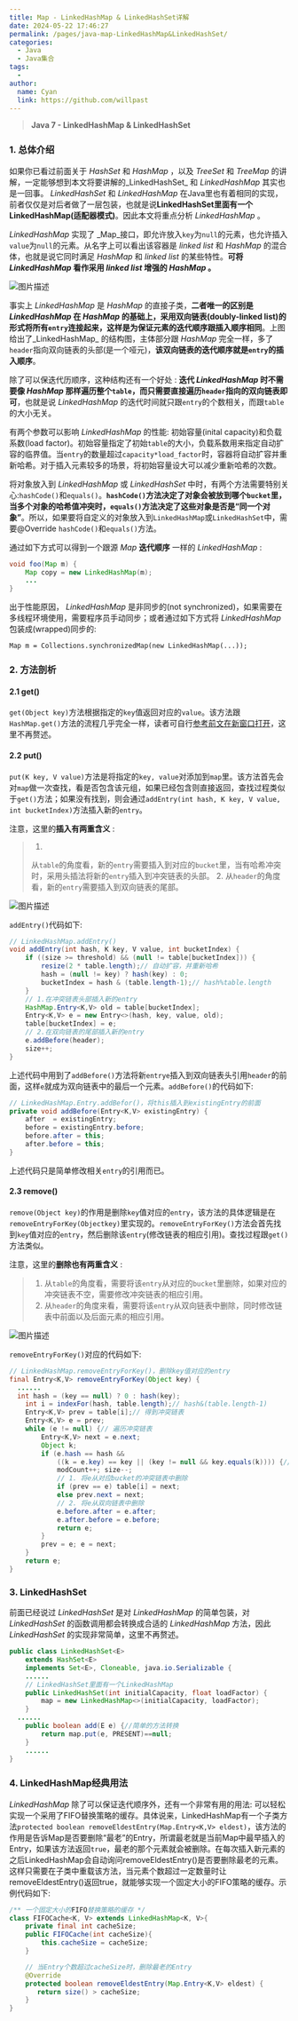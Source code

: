 ```yaml
---
title: Map - LinkedHashMap & LinkedHashSet详解
date: 2024-05-22 17:46:27
permalink: /pages/java-map-LinkedHashMap&LinkedHashSet/
categories:
  - Java
  - Java集合
tags:
  - 
author: 
  name: Cyan
  link: https://github.com/willpast
---
```


> **Java 7 - LinkedHashMap & LinkedHashSet**

### 1. 总体介绍

如果你已看过前面关于 _HashSet_ 和 _HashMap_ ，以及 _TreeSet_ 和 _TreeMap_ 的讲解，一定能够想到本文将要讲解的_LinkedHashSet_ 和 _LinkedHashMap_ 其实也是一回事。 _LinkedHashSet_ 和 _LinkedHashMap_ 在Java里也有着相同的实现，前者仅仅是对后者做了一层包装，也就是说**LinkedHashSet里面有一个LinkedHashMap(适配器模式)**。因此本文将重点分析 _LinkedHashMap_ 。

_LinkedHashMap_ 实现了 _Map_接口，即允许放入`key`为`null`的元素，也允许插入`value`为`null`的元素。从名字上可以看出该容器是 _linked list_ 和 _HashMap_ 的混合体，也就是说它同时满足 _HashMap_ 和 _linked list_ 的某些特性。**可将 _LinkedHashMap_ 看作采用 _linked list_ 增强的 _HashMap_ 。**

![图片描述](https://cdn.jsdelivr.net/gh/willpast/image/blog/ka_java/LinkedHashMap_base.png)

事实上 _LinkedHashMap_ 是 _HashMap_ 的直接子类，**二者唯一的区别是 _LinkedHashMap_ 在 _HashMap_
的基础上，采用双向链表(doubly-linked list)的形式将所有`entry`连接起来，这样是为保证元素的迭代顺序跟插入顺序相同**。上图给出了_LinkedHashMap_ 的结构图，主体部分跟 _HashMap_ 完全一样，多了`header`指向双向链表的头部(是一个哑元)，**该双向链表的迭代顺序就是`entry`的插入顺序**。

除了可以保迭代历顺序，这种结构还有一个好处 : **迭代 _LinkedHashMap_ 时不需要像 _HashMap_ 那样遍历整个`table`，而只需要直接遍历`header`指向的双向链表即可**，也就是说 _LinkedHashMap_ 的迭代时间就只跟`entry`的个数相关，而跟`table`的大小无关。

有两个参数可以影响 _LinkedHashMap_ 的性能: 初始容量(inital capacity)和负载系数(load factor)。初始容量指定了初始`table`的大小，负载系数用来指定自动扩容的临界值。当`entry`的数量超过`capacity*load_factor`时，容器将自动扩容并重新哈希。对于插入元素较多的场景，将初始容量设大可以减少重新哈希的次数。

将对象放入到 _LinkedHashMap_ 或 _LinkedHashSet_ 中时，有两个方法需要特别关心:`hashCode()`和`equals()`。**`hashCode()`方法决定了对象会被放到哪个`bucket`里，当多个对象的哈希值冲突时，`equals()`方法决定了这些对象是否是“同一个对象”**。所以，如果要将自定义的对象放入到`LinkedHashMap`或`LinkedHashSet`中，需要@Override `hashCode()`和`equals()`方法。

通过如下方式可以得到一个跟源 _Map_ **迭代顺序** 一样的 _LinkedHashMap_ :

    
```java  
void foo(Map m) {
    Map copy = new LinkedHashMap(m);
    ...
}
```


出于性能原因， _LinkedHashMap_ 是非同步的(not
synchronized)，如果需要在多线程环境使用，需要程序员手动同步；或者通过如下方式将 _LinkedHashMap_
包装成(wrapped)同步的:

`Map m = Collections.synchronizedMap(new LinkedHashMap(...));`

### 2. 方法剖析

#### 2.1 get()

`get(Object
key)`方法根据指定的`key`值返回对应的`value`。该方法跟`HashMap.get()`方法的流程几乎完全一样，读者可自行[参考前文在新窗口打开](https://github.com/CarpenterLee/JCFInternals/blob/master/markdown/6-HashSet%20and%20HashMap.md#get)，这里不再赘述。

#### 2.2 put()

`put(K key, V value)`方法是将指定的`key,
value`对添加到`map`里。该方法首先会对`map`做一次查找，看是否包含该元组，如果已经包含则直接返回，查找过程类似于`get()`方法；如果没有找到，则会通过`addEntry(int
hash, K key, V value, int bucketIndex)`方法插入新的`entry`。

注意，这里的**插入有两重含义** :

>   1.
> 从`table`的角度看，新的`entry`需要插入到对应的`bucket`里，当有哈希冲突时，采用头插法将新的`entry`插入到冲突链表的头部。
>   2. 从`header`的角度看，新的`entry`需要插入到双向链表的尾部。
>

![图片描述](https://cdn.jsdelivr.net/gh/willpast/image/blog/ka_java/LinkedHashMap_addEntry.png)

`addEntry()`代码如下:

    
```java    
// LinkedHashMap.addEntry()
void addEntry(int hash, K key, V value, int bucketIndex) {
    if ((size >= threshold) && (null != table[bucketIndex])) {
        resize(2 * table.length);// 自动扩容，并重新哈希
        hash = (null != key) ? hash(key) : 0;
        bucketIndex = hash & (table.length-1);// hash%table.length
    }
    // 1.在冲突链表头部插入新的entry
    HashMap.Entry<K,V> old = table[bucketIndex];
    Entry<K,V> e = new Entry<>(hash, key, value, old);
    table[bucketIndex] = e;
    // 2.在双向链表的尾部插入新的entry
    e.addBefore(header);
    size++;
}
```    

上述代码中用到了`addBefore()`方法将新`entrye`插入到双向链表头引用`header`的前面，这样`e`就成为双向链表中的最后一个元素。`addBefore()`的代码如下:

    
```java
// LinkedHashMap.Entry.addBefor()，将this插入到existingEntry的前面
private void addBefore(Entry<K,V> existingEntry) {
    after  = existingEntry;
    before = existingEntry.before;
    before.after = this;
    after.before = this;
}
``` 

上述代码只是简单修改相关`entry`的引用而已。

#### 2.3 remove()

`remove(Object key)`的作用是删除`key`值对应的`entry`，该方法的具体逻辑是在`removeEntryForKey(Objectkey)`里实现的。`removeEntryForKey()`方法会首先找到`key`值对应的`entry`，然后删除该`entry`(修改链表的相应引用)。查找过程跟`get()`方法类似。

注意，这里的**删除也有两重含义** :

>   1. 从`table`的角度看，需要将该`entry`从对应的`bucket`里删除，如果对应的冲突链表不空，需要修改冲突链表的相应引用。
>   2. 从`header`的角度来看，需要将该`entry`从双向链表中删除，同时修改链表中前面以及后面元素的相应引用。
>

![图片描述](https://cdn.jsdelivr.net/gh/willpast/image/blog/ka_java/LinkedHashMap_removeEntryForKey.png)

`removeEntryForKey()`对应的代码如下:

    
```java    
// LinkedHashMap.removeEntryForKey()，删除key值对应的entry
final Entry<K,V> removeEntryForKey(Object key) {
  ......
  int hash = (key == null) ? 0 : hash(key);
    int i = indexFor(hash, table.length);// hash&(table.length-1)
    Entry<K,V> prev = table[i];// 得到冲突链表
    Entry<K,V> e = prev;
    while (e != null) {// 遍历冲突链表
        Entry<K,V> next = e.next;
        Object k;
        if (e.hash == hash &&
            ((k = e.key) == key || (key != null && key.equals(k)))) {// 找到要删除的entry
            modCount++; size--;
            // 1. 将e从对应bucket的冲突链表中删除
            if (prev == e) table[i] = next;
            else prev.next = next;
            // 2. 将e从双向链表中删除
            e.before.after = e.after;
            e.after.before = e.before;
            return e;
        }
        prev = e; e = next;
    }
    return e;
}
```

### 3. LinkedHashSet

前面已经说过 _LinkedHashSet_ 是对 _LinkedHashMap_ 的简单包装，对 _LinkedHashSet_
的函数调用都会转换成合适的 _LinkedHashMap_ 方法，因此 _LinkedHashSet_ 的实现非常简单，这里不再赘述。

    
```java    
public class LinkedHashSet<E>
    extends HashSet<E>
    implements Set<E>, Cloneable, java.io.Serializable {
    ......
    // LinkedHashSet里面有一个LinkedHashMap
    public LinkedHashSet(int initialCapacity, float loadFactor) {
        map = new LinkedHashMap<>(initialCapacity, loadFactor);
    }
  ......
    public boolean add(E e) {//简单的方法转换
        return map.put(e, PRESENT)==null;
    }
    ......
}
```    

### 4. LinkedHashMap经典用法

 _LinkedHashMap_ 除了可以保证迭代顺序外，还有一个非常有用的用法:
可以轻松实现一个采用了FIFO替换策略的缓存。具体说来，LinkedHashMap有一个子类方法`protected boolean
removeEldestEntry(Map.Entry<K,V> eldest)`，该方法的作用是告诉Map是否要删除“最老”的Entry，所谓最老就是当前Map中最早插入的Entry，如果该方法返回`true`，最老的那个元素就会被删除。在每次插入新元素的之后LinkedHashMap会自动询问removeEldestEntry()是否要删除最老的元素。这样只需要在子类中重载该方法，当元素个数超过一定数量时让removeEldestEntry()返回true，就能够实现一个固定大小的FIFO策略的缓存。示例代码如下:

    
```java    
/** 一个固定大小的FIFO替换策略的缓存 */
class FIFOCache<K, V> extends LinkedHashMap<K, V>{
    private final int cacheSize;
    public FIFOCache(int cacheSize){
        this.cacheSize = cacheSize;
    }

    // 当Entry个数超过cacheSize时，删除最老的Entry
    @Override
    protected boolean removeEldestEntry(Map.Entry<K,V> eldest) {
       return size() > cacheSize;
    }
}
 ```   

